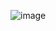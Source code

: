 ![image](https://github.com/pabloDYEL/ESTATICA-26/assets/116923433/cff829ef-d026-461a-a7c6-aa1d7e5ecbef)
